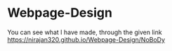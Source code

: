 # Webpage-Design
You can see what I have made,
through the given link
https://nirajan320.github.io/Webpage-Design/NoBoDy
